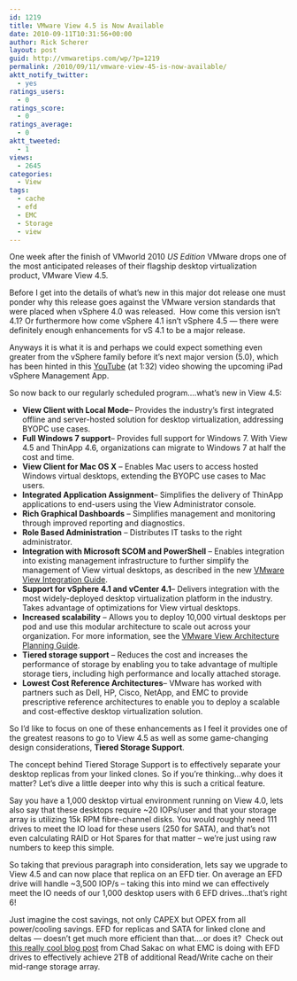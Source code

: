 ```yaml
---
id: 1219
title: VMware View 4.5 is Now Available
date: 2010-09-11T10:31:56+00:00
author: Rick Scherer
layout: post
guid: http://vmwaretips.com/wp/?p=1219
permalink: /2010/09/11/vmware-view-45-is-now-available/
aktt_notify_twitter:
  - yes
ratings_users:
  - 0
ratings_score:
  - 0
ratings_average:
  - 0
aktt_tweeted:
  - 1
views:
  - 2645
categories:
  - View
tags:
  - cache
  - efd
  - EMC
  - Storage
  - view
---
```

One week after the finish of VMworld 2010 _US Edition_ VMware drops one of the most anticipated releases of their flagship desktop virtualization product, VMware View 4.5.

Before I get into the details of what&#8217;s new in this major dot release one must ponder why this release goes against the VMware version standards that were placed when vSphere 4.0 was released.  How come this version isn&#8217;t 4.1? Or furthermore how come vSphere 4.1 isn&#8217;t vSphere 4.5 &#8212; there were definitely enough enhancements for vS 4.1 to be a major release.

<!--more-->

Anyways it is what it is and perhaps we could expect something even greater from the vSphere family before it&#8217;s next major version (5.0), which has been hinted in this <a href="http://www.youtube.com/watch?v=H5aAYOy2RPE" target="_blank">YouTube</a> (at 1:32) video showing the upcoming iPad vSphere Management App.

So now back to our regularly scheduled program&#8230;.what&#8217;s new in View 4.5:

  * **View Client with Local Mode**&#8211; Provides the industry&#8217;s first integrated offline and server-hosted solution for desktop virtualization, addressing BYOPC use cases.
  * **Full Windows 7 support**&#8211; Provides full support for Windows 7. With View 4.5 and ThinApp 4.6, organizations can migrate to Windows 7 at half the cost and time.
  * **View Client for Mac OS X** &#8211; Enables Mac users to access hosted Windows virtual desktops, extending the BYOPC use cases to Mac users.
  * **Integrated Application Assignment**&#8211; Simplifies the delivery of ThinApp applications to end-users using the View Administrator console.
  * **Rich Graphical Dashboards** &#8211; Simplifies management and monitoring through improved reporting and diagnostics.
  * **Role Based Administration** &#8211; Distributes IT tasks to the right administrator.
  * **Integration with Microsoft SCOM and PowerShell** &#8211; Enables integration into existing management infrastructure to further simplify the management of View virtual desktops, as described in the new <a href="http://vmware.com/pdf/view45_integration_guide.pdf" target="_blank">VMware View Integration Guide</a>.
  * **Support for vSphere 4.1 and vCenter 4.1**&#8211; Delivers integration with the most widely-deployed desktop virtualization platform in the industry. Takes advantage of optimizations for View virtual desktops.
  * **Increased scalability** &#8211; Allows you to deploy 10,000 virtual desktops per pod and use this modular architecture to scale out across your organization. For more information, see the <a href="http://vmware.com/pdf/view45_architecture_planning.pdf" target="_blank">VMware View Architecture Planning Guide</a>.
  * **Tiered storage support** &#8211; Reduces the cost and increases the performance of storage by enabling you to take advantage of multiple storage tiers, including high performance and locally attached storage.
  * **Lowest Cost Reference Architectures**&#8211; VMware has worked with partners such as Dell, HP, Cisco, NetApp, and EMC to provide prescriptive reference architectures to enable you to deploy a scalable and cost-effective desktop virtualization solution.

So I&#8217;d like to focus on one of these enhancements as I feel it provides one of the greatest reasons to go to View 4.5 as well as some game-changing design considerations, **Tiered Storage Support**.

The concept behind Tiered Storage Support is to effectively separate your desktop replicas from your linked clones. So if you&#8217;re thinking&#8230;why does it matter? Let&#8217;s dive a little deeper into why this is such a critical feature.

Say you have a 1,000 desktop virtual environment running on View 4.0, lets also say that these desktops require ~20 IOPs/user and that your storage array is utilizing 15k RPM fibre-channel disks. You would roughly need 111 drives to meet the IO load for these users (250 for SATA), and that&#8217;s not even calculating RAID or Hot Spares for that matter &#8211; we&#8217;re just using raw numbers to keep this simple.

So taking that previous paragraph into consideration, lets say we upgrade to View 4.5 and can now place that replica on an EFD tier. On average an EFD drive will handle ~3,500 IOP/s &#8211; taking this into mind we can effectively meet the IO needs of our 1,000 desktop users with 6 EFD drives&#8230;that&#8217;s right 6!

Just imagine the cost savings, not only CAPEX but OPEX from all power/cooling savings. EFD for replicas and SATA for linked clone and deltas &#8212; doesn&#8217;t get much more efficient than that&#8230;.or does it?  Check out <a href="http://virtualgeek.typepad.com/virtual_geek/2010/05/emc-unified-storage-next-generation-efficiency-details.html" target="_blank">this really cool blog post</a> from Chad Sakac on what EMC is doing with EFD drives to effectively achieve 2TB of additional Read/Write cache on their mid-range storage array.
